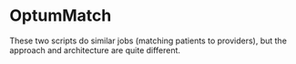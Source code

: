 # OptumMatch
These two scripts do similar jobs (matching patients to providers), but the approach and architecture are quite different. 
